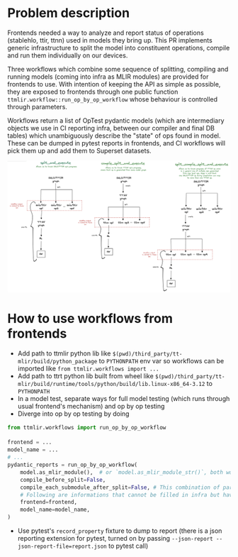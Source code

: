 # Problem description
Frontends needed a way to analyze and report status of operations (stablehlo, ttir, ttnn) used in models they bring up. This PR implements generic infrastructure to split the model into constituent operations, compile and run them individually on our devices.

Three workflows which combine some sequence of splitting, compiling and running models (coming into infra as MLIR modules) are provided for frontends to use. With intention of keeping the API as simple as possible, they are exposed to frontends through one public function `ttmlir.workflow::run_op_by_op_workflow` whose behaviour is controlled through parameters.

Workflows return a list of OpTest pydantic models (which are intermediary objects we use in CI reporting infra, between our compiler and final DB tables) which unambiguously describe the "state" of ops found in model. These can be dumped in pytest reports in frontends, and CI workflows will pick them up and add them to Superset datasets.

![Workflows](../../docs/public/images/op-by-op-workflows.png)

# How to use workflows from frontends

- Add path to ttmlir python lib like `$(pwd)/third_party/tt-mlir/build/python_package` to `PYTHONPATH` env var so workflows can be imported like `from ttmlir.workflows import ...`
- Add path to ttrt python lib built from wheel like `$(pwd)/third_party/tt-mlir/build/runtime/tools/python/build/lib.linux-x86_64-3.12` to `PYTHONPATH`
- In a model test, separate ways for full model testing (which runs through usual frontend's mechanism) and op by op testing
- Diverge into op by op testing by doing
```python
from ttmlir.workflows import run_op_by_op_workflow

frontend = ...
model_name = ...
# ...
pydantic_reports = run_op_by_op_workflow(
    model.as_mlir_module(),  # or `model.as_mlir_module_str()`, both work
    compile_before_split=False,
    compile_each_submodule_after_split=False, # This combination of parameters targets `split_and_execute` workflow
    # Following are informations that cannot be filled in infra but have to come from frontend
    frontend=frontend,
    model_name=model_name,
)
```

- Use pytest's `record_property` fixture to dump to report (there is a json reporting extension for pytest, turned on by passing `--json-report --json-report-file=report.json` to pytest call)
